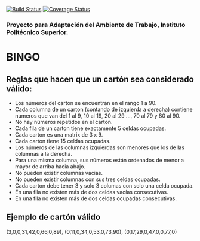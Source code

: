 [![Build Status](https://travis-ci.org/rosariopgonzalez/bingo.svg?branch=master)](https://travis-ci.org/rosariopgonzalez/bingo)
[![Coverage Status](https://coveralls.io/repos/github/rosariopgonzalez/bingo/badge.svg)](https://coveralls.io/github/rosariopgonzalez/bingo)

### Proyecto para Adaptación del Ambiente de Trabajo, Instituto Politécnico Superior. 

# BINGO

## Reglas que hacen que un cartón sea considerado válido:
* Los números del carton se encuentran en el rango 1 a 90.
* Cada columna de un carton (contando de izquierda a derecha) contiene numeros que van del 1 al 9, 10 al 19, 20 al 29 ..., 70 al 79 y 80 al 90.
* No hay números repetidos en el carton.
* Cada fila de un carton tiene exactamente 5 celdas ocupadas.
* Cada carton es una matrix de 3 x 9.
* Cada carton tiene 15 celdas ocupadas.
* Los números de las columnas izquierdas son menores que los de las columnas a la derecha.
* Para una misma columna, sus números están ordenados de menor a mayor de arriba hacia abajo.
* No pueden existir columnas vacias.
* No pueden existir columnas con sus tres celdas ocupadas.
* Cada carton debe tener 3 y solo 3 columas con solo una celda ocupada.
* En una fila no existen más de dos celdas vacías consecutivas.
* En una fila no existen más de dos celdas ocupadas consecutivas.

## Ejemplo de cartón válido
(3,0,0,31,42,0,66,0,89), 
(0,11,0,34,0,53,0,73,90), 
(0,17,29,0,47,0,0,77,0)
